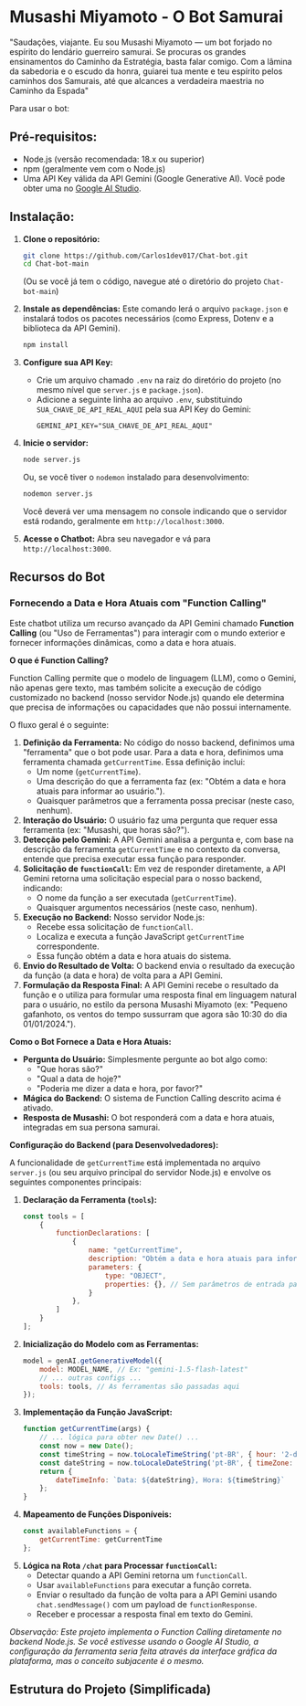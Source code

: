 # Musashi Miyamoto - O Bot Samurai

"Saudações, viajante. Eu sou Musashi Miyamoto — um bot forjado no espírito do lendário guerreiro samurai. Se procuras os grandes ensinamentos do Caminho da Estratégia, basta falar comigo. Com a lâmina da sabedoria e o escudo da honra, guiarei tua mente e teu espírito pelos caminhos dos Samurais, até que alcances a verdadeira maestria no Caminho da Espada"

Para usar o bot:

## Pré-requisitos:

*   Node.js (versão recomendada: 18.x ou superior)
*   npm (geralmente vem com o Node.js)
*   Uma API Key válida da API Gemini (Google Generative AI). Você pode obter uma no [Google AI Studio](https://aistudio.google.com/app/apikey).

## Instalação:

1.  **Clone o repositório:**
    ```bash
    git clone https://github.com/Carlos1dev017/Chat-bot.git
    cd Chat-bot-main
    ```
    (Ou se você já tem o código, navegue até o diretório do projeto `Chat-bot-main`)

2.  **Instale as dependências:**
    Este comando lerá o arquivo `package.json` e instalará todos os pacotes necessários (como Express, Dotenv e a biblioteca da API Gemini).
    ```bash
    npm install
    ```

3.  **Configure sua API Key:**
    *   Crie um arquivo chamado `.env` na raiz do diretório do projeto (no mesmo nível que `server.js` e `package.json`).
    *   Adicione a seguinte linha ao arquivo `.env`, substituindo `SUA_CHAVE_DE_API_REAL_AQUI` pela sua API Key do Gemini:
        ```env
        GEMINI_API_KEY="SUA_CHAVE_DE_API_REAL_AQUI"
        ```

4.  **Inicie o servidor:**
    ```bash
    node server.js
    ```
    Ou, se você tiver o `nodemon` instalado para desenvolvimento:
    ```bash
    nodemon server.js
    ```
    Você deverá ver uma mensagem no console indicando que o servidor está rodando, geralmente em `http://localhost:3000`.

5.  **Acesse o Chatbot:**
    Abra seu navegador e vá para `http://localhost:3000`.

## Recursos do Bot

### Fornecendo a Data e Hora Atuais com "Function Calling"

Este chatbot utiliza um recurso avançado da API Gemini chamado **Function Calling** (ou "Uso de Ferramentas") para interagir com o mundo exterior e fornecer informações dinâmicas, como a data e hora atuais.

**O que é Function Calling?**

Function Calling permite que o modelo de linguagem (LLM), como o Gemini, não apenas gere texto, mas também solicite a execução de código customizado no backend (nosso servidor Node.js) quando ele determina que precisa de informações ou capacidades que não possui internamente.

O fluxo geral é o seguinte:

1.  **Definição da Ferramenta:** No código do nosso backend, definimos uma "ferramenta" que o bot pode usar. Para a data e hora, definimos uma ferramenta chamada `getCurrentTime`. Essa definição inclui:
    *   Um nome (`getCurrentTime`).
    *   Uma descrição do que a ferramenta faz (ex: "Obtém a data e hora atuais para informar ao usuário.").
    *   Quaisquer parâmetros que a ferramenta possa precisar (neste caso, nenhum).
2.  **Interação do Usuário:** O usuário faz uma pergunta que requer essa ferramenta (ex: "Musashi, que horas são?").
3.  **Detecção pelo Gemini:** A API Gemini analisa a pergunta e, com base na descrição da ferramenta `getCurrentTime` e no contexto da conversa, entende que precisa executar essa função para responder.
4.  **Solicitação de `functionCall`:** Em vez de responder diretamente, a API Gemini retorna uma solicitação especial para o nosso backend, indicando:
    *   O nome da função a ser executada (`getCurrentTime`).
    *   Quaisquer argumentos necessários (neste caso, nenhum).
5.  **Execução no Backend:** Nosso servidor Node.js:
    *   Recebe essa solicitação de `functionCall`.
    *   Localiza e executa a função JavaScript `getCurrentTime` correspondente.
    *   Essa função obtém a data e hora atuais do sistema.
6.  **Envio do Resultado de Volta:** O backend envia o resultado da execução da função (a data e hora) de volta para a API Gemini.
7.  **Formulação da Resposta Final:** A API Gemini recebe o resultado da função e o utiliza para formular uma resposta final em linguagem natural para o usuário, no estilo da persona Musashi Miyamoto (ex: "Pequeno gafanhoto, os ventos do tempo sussurram que agora são 10:30 do dia 01/01/2024.").

**Como o Bot Fornece a Data e Hora Atuais:**

*   **Pergunta do Usuário:** Simplesmente pergunte ao bot algo como:
    *   "Que horas são?"
    *   "Qual a data de hoje?"
    *   "Poderia me dizer a data e hora, por favor?"
*   **Mágica do Backend:** O sistema de Function Calling descrito acima é ativado.
*   **Resposta de Musashi:** O bot responderá com a data e hora atuais, integradas em sua persona samurai.

**Configuração do Backend (para Desenvolvedadores):**

A funcionalidade de `getCurrentTime` está implementada no arquivo `server.js` (ou seu arquivo principal do servidor Node.js) e envolve os seguintes componentes principais:

1.  **Declaração da Ferramenta (`tools`):**
    ```javascript
    const tools = [
        {
            functionDeclarations: [
                {
                    name: "getCurrentTime",
                    description: "Obtém a data e hora atuais para informar ao usuário. Retorna um objeto contendo uma string com a hora atual.", // Descrição crucial!
                    parameters: {
                        type: "OBJECT",
                        properties: {}, // Sem parâmetros de entrada para esta função
                    }
                },
            ]
        }
    ];
    ```
2.  **Inicialização do Modelo com as Ferramentas:**
    ```javascript
    model = genAI.getGenerativeModel({
        model: MODEL_NAME, // Ex: "gemini-1.5-flash-latest"
        // ... outras configs ...
        tools: tools, // As ferramentas são passadas aqui
    });
    ```
3.  **Implementação da Função JavaScript:**
    ```javascript
    function getCurrentTime(args) {
        // ... lógica para obter new Date() ...
        const now = new Date();
        const timeString = now.toLocaleTimeString('pt-BR', { hour: '2-digit', minute: '2-digit', timeZone: 'America/Sao_Paulo' });
        const dateString = now.toLocaleDateString('pt-BR', { timeZone: 'America/Sao_Paulo' });
        return {
            dateTimeInfo: `Data: ${dateString}, Hora: ${timeString}`
        };
    }
    ```
4.  **Mapeamento de Funções Disponíveis:**
    ```javascript
    const availableFunctions = {
        getCurrentTime: getCurrentTime
    };
    ```
5.  **Lógica na Rota `/chat` para Processar `functionCall`:**
    *   Detectar quando a API Gemini retorna um `functionCall`.
    *   Usar `availableFunctions` para executar a função correta.
    *   Enviar o resultado da função de volta para a API Gemini usando `chat.sendMessage()` com um payload de `functionResponse`.
    *   Receber e processar a resposta final em texto do Gemini.

*Observação: Este projeto implementa o Function Calling diretamente no backend Node.js. Se você estivesse usando o Google AI Studio, a configuração da ferramenta seria feita através da interface gráfica da plataforma, mas o conceito subjacente é o mesmo.*

## Estrutura do Projeto (Simplificada)